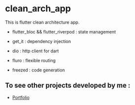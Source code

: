 # clean_arch_app

This is flutter clean architecture app.

* flutter_bloc && flutter_riverpod : state management

* get_it : dependency injection

* dio : http client for dart

* fluro : flexible routing

* freezed : code generation

## To see other projects developed by me :

- [Portfolio](https://nadeemze.github.io/Portfolio/)
